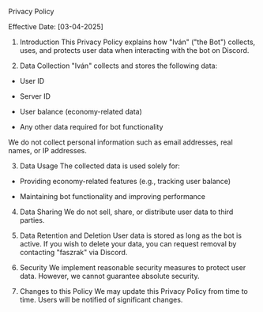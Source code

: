 Privacy Policy

Effective Date: [03-04-2025]

1. Introduction
This Privacy Policy explains how "Iván" ("the Bot") collects, uses, and protects user data when interacting with the bot on Discord.

2. Data Collection
"Iván" collects and stores the following data:

- User ID

- Server ID

- User balance (economy-related data)

- Any other data required for bot functionality

We do not collect personal information such as email addresses, real names, or IP addresses.

3. Data Usage
The collected data is used solely for:

- Providing economy-related features (e.g., tracking user balance)

- Maintaining bot functionality and improving performance

4. Data Sharing
We do not sell, share, or distribute user data to third parties.

5. Data Retention and Deletion
User data is stored as long as the bot is active. If you wish to delete your data, you can request removal by contacting "faszrak" via Discord.

6. Security
We implement reasonable security measures to protect user data. However, we cannot guarantee absolute security.

7. Changes to this Policy
We may update this Privacy Policy from time to time. Users will be notified of significant changes.
